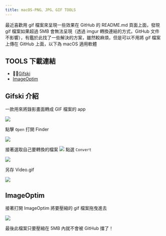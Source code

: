 ```yaml
---
title: macOS-PNG、JPG、GIF TOOLS
---
```

最近喜歡用 gif 檔案來呈現一些效果在 GitHub 的 README.md 頁面上面，發現 gif 檔案如果超過 5MB 會無法呈現（透過 imgur 轉換連結的方式，GitHub 文件不影響），有鑑於此找了一些解決的方案，雖然較麻煩，但是可以不用將 gif 檔案上傳在 GitHub 上面，以下為 macOS 適用軟體

## TOOLS 下載連結

* [Gifski](https://apps.apple.com/us/app/gifski/id1351639930?mt=12)
* [ImageOptim](https://imageoptim.com/ImageOptim.tbz2)

## Gifski 介紹

一款用來將錄影畫面轉成 GIF 檔案的 app

![](https://i.imgur.com/XJIQlsN.png)

點擊 `Open` 打開 Finder

![](https://i.imgur.com/oEEDFMa.png)

接著選取自己要轉換的檔案
![](https://i.imgur.com/FXIh9UT.png)
點選 `Convert`

![](https://i.imgur.com/fShFMkK.png)

另存 Video.gif

![](https://i.imgur.com/GvlsV9m.png)

## ImageOptim

接著打開 ImageOptim 將要壓縮的 gif 檔案拖曳進去

![](https://i.imgur.com/2cNvnTa.gif)

最後此檔案只要壓縮在 5MB 內就不會被 GitHub 擋了！
